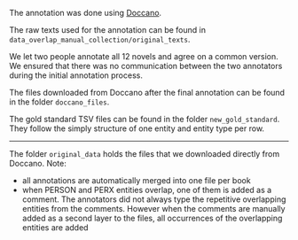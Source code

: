 The annotation was done using [Doccano](https://github.com/doccano/doccano).

The raw texts used for the annotation can be found in `data_overlap_manual_collection/original_texts`.

We let two people annotate all 12 novels and agree on a common version. We ensured that there was no communication between the two annotators during the initial annotation process. 

The files downloaded from Doccano after the final annotation can be found in the folder `doccano_files`. 

The gold standard TSV files can be found in the folder `new_gold_standard`. They follow the simply structure of one entity and entity type per row.

-----------

The folder `original_data` holds the files that we downloaded directly from Doccano. Note:
- all annotations are automatically merged into one file per book
- when PERSON and PERX entities overlap, one of them is added as a comment. The annotators did not always type the repetitive overlapping entities from the comments. However when the comments are manually added as a second layer to the files, all occurrences of the overlapping entities are added